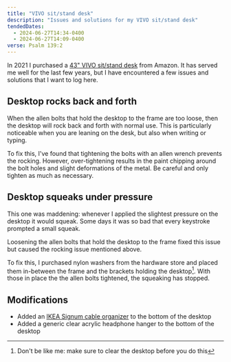 ```yaml
---
title: "VIVO sit/stand desk"
description: "Issues and solutions for my VIVO sit/stand desk"
tendedDates:
  - 2024-06-27T14:34-0400
  - 2024-06-27T14:09-0400
verse: Psalm 139:2
---
```


In 2021 I purchased a
[43" VIVO sit/stand desk](https://vivo-us.com/collections/most-popular-standing-desks/products/desk-kit-b04b?variant=33285162795107)
from Amazon. It has served me well for the last few years, but I have
encountered a few issues and solutions that I want to log here.

## Desktop rocks back and forth

When the allen bolts that hold the desktop to the frame are too loose, then the
desktop will rock back and forth with normal use. This is particularly
noticeable when you are leaning on the desk, but also when writing or typing.

To fix this, I've found that tightening the bolts with an allen wrench prevents
the rocking. However, over-tightening results in the paint chipping around the
bolt holes and slight deformations of the metal. Be careful and only tighten as
much as necessary.

## Desktop squeaks under pressure

This one was maddening: whenever I applied the slightest pressure on the desktop
it would squeak. Some days it was so bad that every keystroke prompted a small
squeak.

Loosening the allen bolts that hold the desktop to the frame fixed this issue
but caused the rocking issue mentioned above.

To fix this, I purchased nylon washers from the hardware store and placed them
in-between the frame and the brackets holding the desktop[^1]. With those in
place the the allen bolts tightened, the squeaking has stopped.

## Modifications

- Added an
  [IKEA Signum cable organizer](https://www.ikea.com/us/en/p/signum-cable-management-horizontal-silver-color-30200253/)
  to the bottom of the desktop
- Added a generic clear acrylic headphone hanger to the bottom of the desktop

[^1]: Don't be like me: make sure to clear the desktop before you do this
